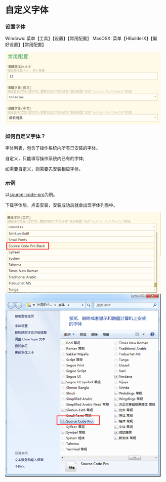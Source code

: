 # 自定义字体

### 设置字体

Windows: 菜单【工具】【设置】【常用配置】
MacOSX: 菜单【HBuilderX】【偏好设置】【常用配置】

<img src="/static/snapshots/tutorial/font_1.png" />

### 如何自定义字体？

字体列表，包含了操作系统内所有已安装的字体。 

自定义，只能填写操作系统内已有的字体; 

如需要自定义，则需要先安装相应字体。

### 示例

以[source-code-pro](https://github.com/adobe-fonts/source-code-pro)为例。

下载字体后，点击安装，安装成功后就会出现字体列表中。

<img src="/static/snapshots/tutorial/font_2.png" />

<img src="/static/snapshots/tutorial/font_3.png" />
